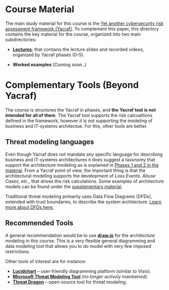 # Course Material

The main study material for this course is the [Yet another cybersecurity risk assessment framework (Yacraf)](https://link.springer.com/article/10.1007/s10207-023-00713-y). To complement this paper, this directory contains the key material for the course, organized into two main subdirectories:

- [**Lectures**](https://github.com/KTH-SSAS/EP2791-Cybersecurity-Threat-Modeling-and-Risk-Analysis/blob/master/Course-material/lectures); that contains the lecture slides and recorded videos, organized by Yacraf phases (0–5). 

- **Worked examples** (Coming soon..)


# Complementary Tools (Beyond Yacraf)

The course is structures the Yacraf in phases, and **the Yacraf tool is not intended for all of them**. The Yacraf tool supports the risk calcualtions defined in the framework, however it is not supporting the modeling of business and IT-systems architectue. For this, other tools are better. 

## Threat modeling languages

Even though Yacraf does not mandate any specific language for describing business and IT-systems architectiures it does suggest a taxonomy that support the architecture modeling as is explained in [Phases 1 and 2 in the material](https://github.com/KTH-SSAS/EP2791-Cybersecurity-Threat-Modeling-and-Risk-Analysis/edit/master/Course-material/lectures). From a Yacraf point of view, the important thing is that the architectural modeling supports the development of *Loss Events, Abuse Cases*, etc., that drives the risk calculations. Some examples of architecture models can be found under the [supplementary material](https://github.com/KTH-SSAS/EP2791-Cybersecurity-Threat-Modeling-and-Risk-Analysis/tree/master/Supplemental-Materials/examples_legacy).  

Traditional threat modeling primarily uses Data Flow Diagrams (DFDs), extended with trust boundaries, to describe the system architecture. [Learn more about DFDs here.](https://online.visual-paradigm.com/knowledge/software-design/dfd-using-yourdon-and-demarco/)

## Recommended Tools
A general recommendation would be to use [**draw.io**](https://draw.io) for the architecture modeling in this course. This is a very flexible general diagramming and data modeling tool that allows you to do model with very few imposed restrictions.

Other tools of interest are for instance: 
- [**Lucidchart**](https://www.lucidchart.com) – user-friendly diagramming platform (similar to Visio).  
- [**Microsoft Threat Modeling Tool**](https://learn.microsoft.com/en-us/azure/security/develop/threat-modeling-tool) *(no longer actively maintained)*.  
- [**Threat Dragon**](https://owasp.org/www-project-threat-dragon/) – open-source tool for threat modeling.  

